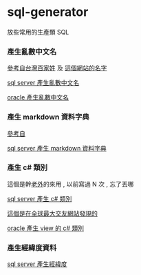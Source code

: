# sql-generator
放些常用的生產類 SQL

### 產生亂數中文名
[參考自台灣百家姓](https://taiwan.chtsai.org/2006/01/10/taiwan_baijiaxing/) 及 [這個網站的名字](http://www.name104.com/name-hot2.php#.YeeFpugzaUk)

[sql server 產生亂數中文名](/sql%20server%20產生%20markdown%20資料字典.sql)

[oracle 產生亂數中文名](/oracle%20產生亂數中文名.sql)

### 產生 markdown 資料字典
[參考自](https://dataedo.com/blog/useful-sql-server-data-dictionary-queries-every-dba-should-have)

[sql server 產生 markdown 資料字典](sql%20server%20產生%20markdown%20資料字典.sql)

### 產生 c# 類別
這個是幹[老外](https://www.thecodehubs.com/how-to-generate-c-class-from-sql-database-table/?utm_source=rss&utm_medium=rss&utm_campaign=how-to-generate-c-class-from-sql-database-table)的來用 , 以前寫過 N 次 , 忘了丟哪

[sql server 產生 c# 類別](/sql%20server%20產生%20c%23%20類別.sql)

[這個是在全球最大交友網站發現的](https://stackoverflow.com/questions/34336722/with-odp-net-create-c-sharp-class-struct-from-column-info-of-an-oracle-dbs-tab)

[oracle 產生 view 的 c# 類別](/oracle%20產生%20view%20的%20c%23%20類別.sql)


### 產生經緯度資料
[sql server 產生經緯度](/sql%20server%20產生經緯度.sql)
